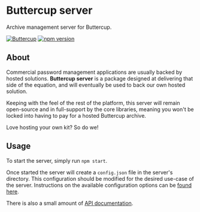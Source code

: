 # Buttercup server
Archive management server for Buttercup.

[![Buttercup](https://buttercup.pw/buttercup.svg)](https://buttercup.pw) [![npm version](https://badge.fury.io/js/buttercup-server.svg)](https://www.npmjs.com/package/buttercup-server)

## About
Commercial password management applications are usually backed by hosted solutions. **Buttercup server** is a package designed at delivering that side of the equation, and will eventually be used to back our own hosted solution.

Keeping with the feel of the rest of the platform, this server will remain open-source and in full-support by the core libraries, meaning you won't be locked into having to pay for a hosted Buttercup archive.

Love hosting your own kit? So do we!

## Usage
To start the server, simply run `npm start`.

Once started the server will create a `config.json` file in the server's directory. This configuration should be modified for the desired use-case of the server. Instructions on the available configuration options can be [found here](CONFIG.md).

There is also a small amount of [API documentation](API.md).
